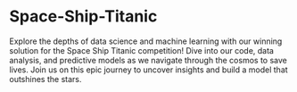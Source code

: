 # Space-Ship-Titanic
Explore the depths of data science and machine learning with our winning solution for the Space Ship Titanic competition! Dive into our code, data analysis, and predictive models as we navigate through the cosmos to save lives. Join us on this epic journey to uncover insights and build a model that outshines the stars. 
